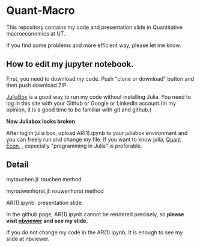 # Quant-Macro
This repository contains my code and presentation slide in Quantitative macroeconomics at UT.

If you find some problems and more efficient way, please let me know.


## How to edit my jupyter notebook.

First, you need to download my code. Push "clone or download" button and then push download ZIP.

[JuliaBox](https://auth.juliacomputing.io/dex/auth?response_type=code&client_id=dev-juliabox&state=6e2d2b150fd1dc5cac1249a8139a5531&redirect_uri=https%3A%2F%2Fjuliabox.com%2Fauth%2Flogin&nonce=cc0e2b23a35c5a06fb981665a1f2bbba&scope=openid%20email%20profile%20offline_access) is a good way to run my code without installing Julia.
You need to log in this site with your Github or Google or LinkedIn account.(In my opinion, it is a good time to be familiar with git and github.)


**Now Juliabox looks broken**

After log in julia box, upload AR(1).ipynb to your juliabox environment and you can freely run and change my file. 
If you want to know julia, [Quant Econ](https://lectures.quantecon.org/jl/), , especially "programming in Julia" is preferable.

## Detail
mytauchen.jl: tauchen method

myrouwenhorst.jl: rouwenhorst method 

AR(1).ipynb: presentation slide

In the github page, AR(1).ipynb cannot be rendered precisely, so
**please visit [nbviewer](https://nbviewer.jupyter.org/format/slides/github/tokupooh/Quant-Macro/blob/master/AR%281%29.ipynb?flush_cache=true#/) and see my slide.**

If you do not change my code in the AR(1).ipynb, It is enough to see my slide at nbviewer.

